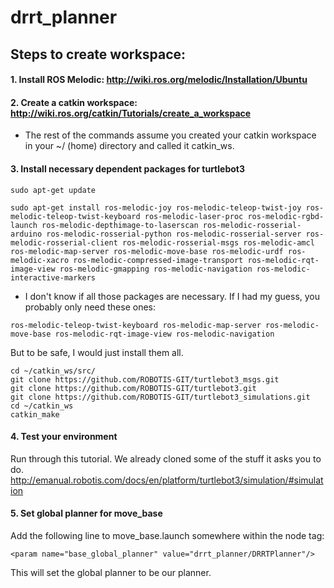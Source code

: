 # drrt_planner

## Steps to create workspace:
#### 1. Install ROS Melodic: http://wiki.ros.org/melodic/Installation/Ubuntu
#### 2. Create a catkin workspace: http://wiki.ros.org/catkin/Tutorials/create_a_workspace
* The rest of the commands assume you created your catkin workspace in your ~/ (home) directory and called it catkin_ws.
#### 3. Install necessary dependent packages for turtlebot3
```
sudo apt-get update
```
```
sudo apt-get install ros-melodic-joy ros-melodic-teleop-twist-joy ros-melodic-teleop-twist-keyboard ros-melodic-laser-proc ros-melodic-rgbd-launch ros-melodic-depthimage-to-laserscan ros-melodic-rosserial-arduino ros-melodic-rosserial-python ros-melodic-rosserial-server ros-melodic-rosserial-client ros-melodic-rosserial-msgs ros-melodic-amcl ros-melodic-map-server ros-melodic-move-base ros-melodic-urdf ros-melodic-xacro ros-melodic-compressed-image-transport ros-melodic-rqt-image-view ros-melodic-gmapping ros-melodic-navigation ros-melodic-interactive-markers
```
- I don't know if all those packages are necessary. If I had my guess, you probably only need these ones:
```
ros-melodic-teleop-twist-keyboard ros-melodic-map-server ros-melodic-move-base ros-melodic-rqt-image-view ros-melodic-navigation
```
But to be safe, I would just install them all.
```
cd ~/catkin_ws/src/
git clone https://github.com/ROBOTIS-GIT/turtlebot3_msgs.git
git clone https://github.com/ROBOTIS-GIT/turtlebot3.git
git clone https://github.com/ROBOTIS-GIT/turtlebot3_simulations.git
cd ~/catkin_ws
catkin_make
```

#### 4. Test your environment
Run through this tutorial. We already cloned some of the stuff it asks you to do. 
http://emanual.robotis.com/docs/en/platform/turtlebot3/simulation/#simulation

#### 5. Set global planner for move_base
Add the following line to move_base.launch somewhere within the node tag:
```
<param name="base_global_planner" value="drrt_planner/DRRTPlanner"/>
```
This will set the global planner to be our planner.

